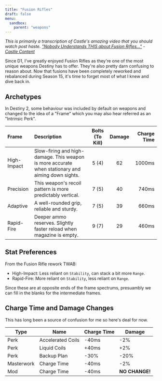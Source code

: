 ```yaml
---
title: "Fusion Rifles"
draft: false
menu:
  sandbox:
    parent: "weapons"
---
```


*This is primarily a transcription of Castle's amazing video that you should watch post haste. ["Nobody Understands THIS about Fusion Rifles..."](https://www.youtube.com/watch?v=d3jOck_kTZA) - [Castle Content](https://www.youtube.com/c/CastleContent)*

Since D1, I've greatly enjoyed Fusion Rifles as they're one of the most unique weapons Destiny has to offer. They're also pretty darn confusing to reason about. Now that fusions have been completely reworked and rebalanced during Season 15, it's time to forget most of what I knew and dive back in.

## Archetypes

In Destiny 2, some behaviour was included by default on weapons and changed to the idea of a "Frame" which you may also hear referred as an "Intrinsic Perk".

|Frame|Description|Bolts (To Kill)|Damage|Charge Time|
|:-|:-|:-:|:-:|-:|
|High-Impact|Slow-firing and high-damage. This weapon is more accurate when stationary and aiming down sights.|5 (4)|62|1000ms|
|Precision|This weapon's recoil pattern is more predictably vertical.|7 (5)|40|740ms|
|Adaptive|A well-rounded grip, reliable and sturdy.|7 (5)|39|660ms|
|Rapid-Fire|Deeper ammo reserves. Slightly faster reload when magazine is empty.|9 (7)|29|460ms|

## Stat Preferences

From the Fusion Rifle rework TWAB:

* High-Impact: Less reliant on `Stability`, can stack a bit more `Range`.
* Rapid-Fire: More reliant on `Stability`, less reliant on `Range`.

Since these are at opposite ends of the frame spectrums, presuambly we can fill in the blanks for the intermediate frames.

## Charge Time and Damage Changes

This has long been a source of confusion for me so here's deal for now.

|Type|Name|Charge Time|Damage|
|-|-|-|-|
|Perk|Accelerated Coils|-40ms|-2%|
|Perk|Liquid Coils|+40ms|+2%|
|Perk|Backup Plan|-30%|-20%|
|Masterwork|Charge Time|-40ms|-2%|
|Mod|Charge Time|-40ms|**NO CHANGE!**|
